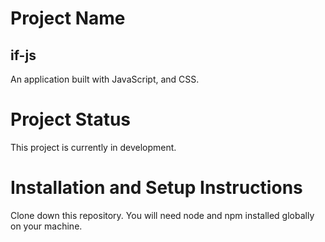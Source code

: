 Project Name
===
if-js
---
An application built with JavaScript, and CSS.

Project Status
===
This project is currently in development.

Installation and Setup Instructions
===
Clone down this repository. You will need node and npm installed globally on your machine.